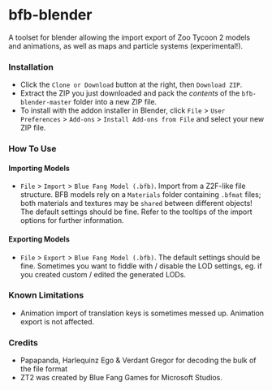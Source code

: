 # bfb-blender

A toolset for blender allowing the import export of Zoo Tycoon 2 models and animations, as well as maps and particle systems (experimental!).

### Installation
- Click the `Clone or Download` button at the right, then `Download ZIP`.
- Extract the ZIP you just downloaded and pack the _contents_ of the `bfb-blender-master` folder into a new ZIP file.
- To install with the addon installer in Blender, click `File` > `User Preferences` > `Add-ons` > `Install Add-ons from File` and select your new ZIP file.

### How To Use
#### Importing Models
- `File` > `Import` > `Blue Fang Model (.bfb)`. Import from a Z2F-like file structure. BFB models rely on a `Materials` folder containing `.bfmat` files; both materials and textures may be `shared` between different objects! The default settings should be fine. Refer to the tooltips of the import options for further information.
#### Exporting Models
- `File` > `Export` > `Blue Fang Model (.bfb)`. The default settings should be fine. Sometimes you want to fiddle with / disable the LOD settings, eg. if you created custom / edited the generated LODs.

### Known Limitations
- Animation import of translation keys is sometimes messed up. Animation export is not affected.

### Credits
- Papapanda, Harlequinz Ego & Verdant Gregor for decoding the bulk of the file format
- ZT2 was created by Blue Fang Games for Microsoft Studios.
